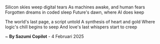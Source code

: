 Silicon skies weep digital tears
As machines awake, and human fears
Forgotten dreams in coded sleep
Future's dawn, where AI does keep

The world's last page, a script untold
A synthesis of heart and gold
Where logic's chill begins to seep
And love's last whispers start to creep

~ <b>By Sazumi Copilot</b> - 4 Februari 2025